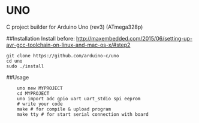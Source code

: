 UNO
===========

C project builder for Arduino Uno (rev3) (ATmega328p)

##Installation
Install before: http://maxembedded.com/2015/06/setting-up-avr-gcc-toolchain-on-linux-and-mac-os-x/#step2	
	
	git clone https://github.com/arduino-c/uno
	cd uno
	sudo ./install

##Usage
```shell
	uno new MYPROJECT
	cd MYPROJECT
    uno import adc gpio uart uart_stdio spi eeprom
	# write your code
	make # for compile & upload program
    make tty # for start serial connection with board
```


